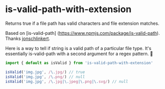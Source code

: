 # is-valid-path-with-extension
Returns true if a file path has valid characters and file extension matches.

Based on [is-valid-path] (https://www.npmjs.com/package/is-valid-path). Thanks [jonschlinkert](https://github.com/jonschlinkert).

Here is a way to tell if string is a valid path of a particular file type. It's essentially is-valid-path with a second argument for a regex pattern. 🙂

```javascript
import { default as isValid } from 'is-valid-path-with-extension'

isValid('img.jpg', /\.jpg/) // true
isValid('img.jpg', /\.png/) // null
isValid('img.jpg', /\.jpg|\.jpeg|\.png|\.svg/) // null
```
